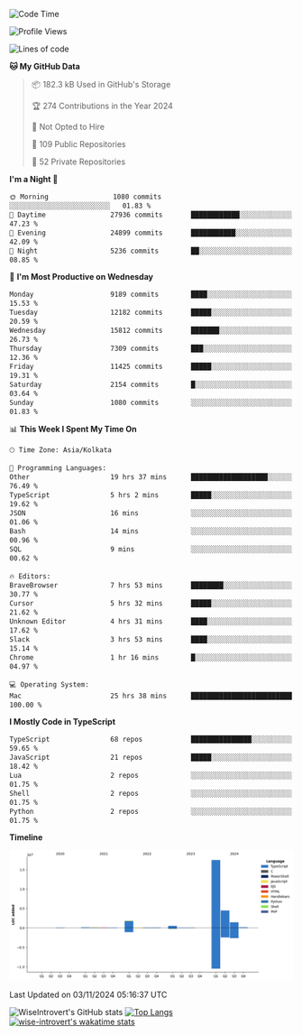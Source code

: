 <!--START_SECTION:waka-->
![Code Time](http://img.shields.io/badge/Code%20Time-1%2C770%20hrs%2041%20mins-blue)

![Profile Views](http://img.shields.io/badge/Profile%20Views-0-blue)

![Lines of code](https://img.shields.io/badge/From%20Hello%20World%20I%27ve%20Written-26.4%20million%20lines%20of%20code-blue)

**🐱 My GitHub Data** 

> 📦 182.3 kB Used in GitHub's Storage 
 > 
> 🏆 274 Contributions in the Year 2024
 > 
> 🚫 Not Opted to Hire
 > 
> 📜 109 Public Repositories 
 > 
> 🔑 52 Private Repositories 
 > 
**I'm a Night 🦉** 

```text
🌞 Morning                1080 commits        ░░░░░░░░░░░░░░░░░░░░░░░░░   01.83 % 
🌆 Daytime                27936 commits       ████████████░░░░░░░░░░░░░   47.23 % 
🌃 Evening                24899 commits       ███████████░░░░░░░░░░░░░░   42.09 % 
🌙 Night                  5236 commits        ██░░░░░░░░░░░░░░░░░░░░░░░   08.85 % 
```
📅 **I'm Most Productive on Wednesday** 

```text
Monday                   9189 commits        ████░░░░░░░░░░░░░░░░░░░░░   15.53 % 
Tuesday                  12182 commits       █████░░░░░░░░░░░░░░░░░░░░   20.59 % 
Wednesday                15812 commits       ███████░░░░░░░░░░░░░░░░░░   26.73 % 
Thursday                 7309 commits        ███░░░░░░░░░░░░░░░░░░░░░░   12.36 % 
Friday                   11425 commits       █████░░░░░░░░░░░░░░░░░░░░   19.31 % 
Saturday                 2154 commits        █░░░░░░░░░░░░░░░░░░░░░░░░   03.64 % 
Sunday                   1080 commits        ░░░░░░░░░░░░░░░░░░░░░░░░░   01.83 % 
```


📊 **This Week I Spent My Time On** 

```text
🕑︎ Time Zone: Asia/Kolkata

💬 Programming Languages: 
Other                    19 hrs 37 mins      ███████████████████░░░░░░   76.49 % 
TypeScript               5 hrs 2 mins        █████░░░░░░░░░░░░░░░░░░░░   19.62 % 
JSON                     16 mins             ░░░░░░░░░░░░░░░░░░░░░░░░░   01.06 % 
Bash                     14 mins             ░░░░░░░░░░░░░░░░░░░░░░░░░   00.96 % 
SQL                      9 mins              ░░░░░░░░░░░░░░░░░░░░░░░░░   00.62 % 

🔥 Editors: 
BraveBrowser             7 hrs 53 mins       ████████░░░░░░░░░░░░░░░░░   30.77 % 
Cursor                   5 hrs 32 mins       █████░░░░░░░░░░░░░░░░░░░░   21.62 % 
Unknown Editor           4 hrs 31 mins       ████░░░░░░░░░░░░░░░░░░░░░   17.62 % 
Slack                    3 hrs 53 mins       ████░░░░░░░░░░░░░░░░░░░░░   15.14 % 
Chrome                   1 hr 16 mins        █░░░░░░░░░░░░░░░░░░░░░░░░   04.97 % 

💻 Operating System: 
Mac                      25 hrs 38 mins      █████████████████████████   100.00 % 
```

**I Mostly Code in TypeScript** 

```text
TypeScript               68 repos            ███████████████░░░░░░░░░░   59.65 % 
JavaScript               21 repos            █████░░░░░░░░░░░░░░░░░░░░   18.42 % 
Lua                      2 repos             ░░░░░░░░░░░░░░░░░░░░░░░░░   01.75 % 
Shell                    2 repos             ░░░░░░░░░░░░░░░░░░░░░░░░░   01.75 % 
Python                   2 repos             ░░░░░░░░░░░░░░░░░░░░░░░░░   01.75 % 
```



**Timeline**

![Lines of Code chart](https://raw.githubusercontent.com/wise-introvert/wise-introvert/master/assets/bar_graph.png)


 Last Updated on 03/11/2024 05:16:37 UTC
<!--END_SECTION:waka-->

![WiseIntrovert's GitHub stats](https://github-readme-stats.vercel.app/api?username=wise-introvert&count_private=true&show_icons=true)
[![Top Langs](https://github-readme-stats.vercel.app/api/top-langs/?username=wise-introvert&langs_count=10)](https://github.com/anuraghazra/github-readme-stats)
[![wise-introvert's wakatime stats](https://github-readme-stats.vercel.app/api/wakatime?username=wiseintrovert)](https://github.com/anuraghazra/github-readme-stats)
